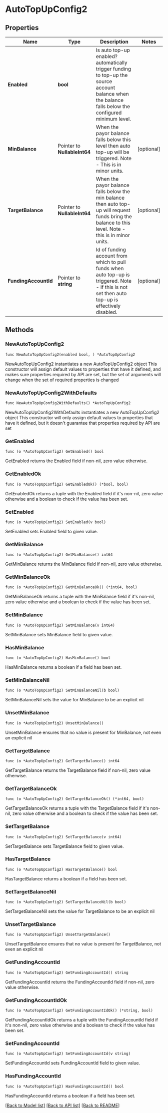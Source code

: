# AutoTopUpConfig2

## Properties

Name | Type | Description | Notes
------------ | ------------- | ------------- | -------------
**Enabled** | **bool** | Is auto top-up enabled? automatically trigger funding to top-up the source account balance when the balance falls below the configured minimum level. | 
**MinBalance** | Pointer to **NullableInt64** | When the payor balance falls below this level then auto top-up will be triggered. Note - This is in minor units. | [optional] 
**TargetBalance** | Pointer to **NullableInt64** | When the payor balance falls below the min balance then auto top-up will request funds bring the balance to this level. Note - this is in minor units. | [optional] 
**FundingAccountId** | Pointer to **string** | Id of funding account from which to pull funds when auto top-up is triggered.  Note - if this is not set then auto top-up is effectively disabled. | [optional] 

## Methods

### NewAutoTopUpConfig2

`func NewAutoTopUpConfig2(enabled bool, ) *AutoTopUpConfig2`

NewAutoTopUpConfig2 instantiates a new AutoTopUpConfig2 object
This constructor will assign default values to properties that have it defined,
and makes sure properties required by API are set, but the set of arguments
will change when the set of required properties is changed

### NewAutoTopUpConfig2WithDefaults

`func NewAutoTopUpConfig2WithDefaults() *AutoTopUpConfig2`

NewAutoTopUpConfig2WithDefaults instantiates a new AutoTopUpConfig2 object
This constructor will only assign default values to properties that have it defined,
but it doesn't guarantee that properties required by API are set

### GetEnabled

`func (o *AutoTopUpConfig2) GetEnabled() bool`

GetEnabled returns the Enabled field if non-nil, zero value otherwise.

### GetEnabledOk

`func (o *AutoTopUpConfig2) GetEnabledOk() (*bool, bool)`

GetEnabledOk returns a tuple with the Enabled field if it's non-nil, zero value otherwise
and a boolean to check if the value has been set.

### SetEnabled

`func (o *AutoTopUpConfig2) SetEnabled(v bool)`

SetEnabled sets Enabled field to given value.


### GetMinBalance

`func (o *AutoTopUpConfig2) GetMinBalance() int64`

GetMinBalance returns the MinBalance field if non-nil, zero value otherwise.

### GetMinBalanceOk

`func (o *AutoTopUpConfig2) GetMinBalanceOk() (*int64, bool)`

GetMinBalanceOk returns a tuple with the MinBalance field if it's non-nil, zero value otherwise
and a boolean to check if the value has been set.

### SetMinBalance

`func (o *AutoTopUpConfig2) SetMinBalance(v int64)`

SetMinBalance sets MinBalance field to given value.

### HasMinBalance

`func (o *AutoTopUpConfig2) HasMinBalance() bool`

HasMinBalance returns a boolean if a field has been set.

### SetMinBalanceNil

`func (o *AutoTopUpConfig2) SetMinBalanceNil(b bool)`

 SetMinBalanceNil sets the value for MinBalance to be an explicit nil

### UnsetMinBalance
`func (o *AutoTopUpConfig2) UnsetMinBalance()`

UnsetMinBalance ensures that no value is present for MinBalance, not even an explicit nil
### GetTargetBalance

`func (o *AutoTopUpConfig2) GetTargetBalance() int64`

GetTargetBalance returns the TargetBalance field if non-nil, zero value otherwise.

### GetTargetBalanceOk

`func (o *AutoTopUpConfig2) GetTargetBalanceOk() (*int64, bool)`

GetTargetBalanceOk returns a tuple with the TargetBalance field if it's non-nil, zero value otherwise
and a boolean to check if the value has been set.

### SetTargetBalance

`func (o *AutoTopUpConfig2) SetTargetBalance(v int64)`

SetTargetBalance sets TargetBalance field to given value.

### HasTargetBalance

`func (o *AutoTopUpConfig2) HasTargetBalance() bool`

HasTargetBalance returns a boolean if a field has been set.

### SetTargetBalanceNil

`func (o *AutoTopUpConfig2) SetTargetBalanceNil(b bool)`

 SetTargetBalanceNil sets the value for TargetBalance to be an explicit nil

### UnsetTargetBalance
`func (o *AutoTopUpConfig2) UnsetTargetBalance()`

UnsetTargetBalance ensures that no value is present for TargetBalance, not even an explicit nil
### GetFundingAccountId

`func (o *AutoTopUpConfig2) GetFundingAccountId() string`

GetFundingAccountId returns the FundingAccountId field if non-nil, zero value otherwise.

### GetFundingAccountIdOk

`func (o *AutoTopUpConfig2) GetFundingAccountIdOk() (*string, bool)`

GetFundingAccountIdOk returns a tuple with the FundingAccountId field if it's non-nil, zero value otherwise
and a boolean to check if the value has been set.

### SetFundingAccountId

`func (o *AutoTopUpConfig2) SetFundingAccountId(v string)`

SetFundingAccountId sets FundingAccountId field to given value.

### HasFundingAccountId

`func (o *AutoTopUpConfig2) HasFundingAccountId() bool`

HasFundingAccountId returns a boolean if a field has been set.


[[Back to Model list]](../README.md#documentation-for-models) [[Back to API list]](../README.md#documentation-for-api-endpoints) [[Back to README]](../README.md)


